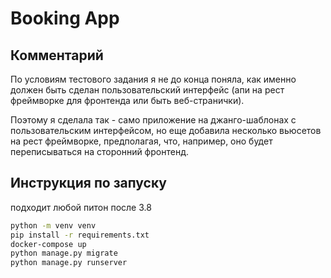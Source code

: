 # Booking App

## Комментарий
По условиям тестового задания я не до конца поняла, как именно должен быть сделан пользовательский интерфейс (апи на рест фреймворке для фронтенда 
или быть веб-странички).

Поэтому я сделала так - само приложение на джанго-шаблонах с пользовательским интерфейсом, но еще добавила несколько вьюсетов на рест фреймворке,
предполагая, что, например, оно будет переписываться на сторонний фронтенд.

## Инструкция по запуску
подходит любой питон после 3.8

```bash
python -m venv venv
pip install -r requirements.txt
docker-compose up
python manage.py migrate
python manage.py runserver
```
